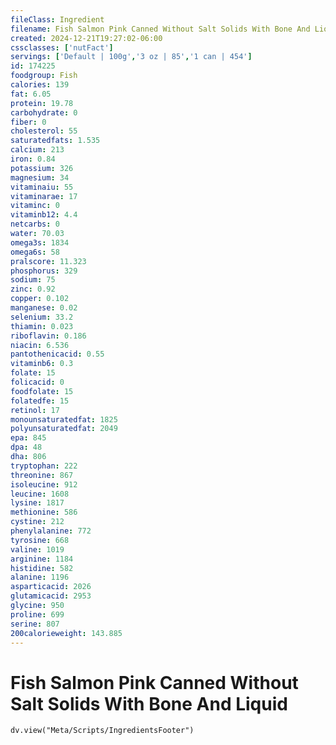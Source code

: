 ```yaml
---
fileClass: Ingredient
filename: Fish Salmon Pink Canned Without Salt Solids With Bone And Liquid
created: 2024-12-21T19:27:02-06:00
cssclasses: ['nutFact']
servings: ['Default | 100g','3 oz | 85','1 can | 454']
id: 174225
foodgroup: Fish
calories: 139
fat: 6.05
protein: 19.78
carbohydrate: 0
fiber: 0
cholesterol: 55
saturatedfats: 1.535
calcium: 213
iron: 0.84
potassium: 326
magnesium: 34
vitaminaiu: 55
vitaminarae: 17
vitaminc: 0
vitaminb12: 4.4
netcarbs: 0
water: 70.03
omega3s: 1834
omega6s: 58
pralscore: 11.323
phosphorus: 329
sodium: 75
zinc: 0.92
copper: 0.102
manganese: 0.02
selenium: 33.2
thiamin: 0.023
riboflavin: 0.186
niacin: 6.536
pantothenicacid: 0.55
vitaminb6: 0.3
folate: 15
folicacid: 0
foodfolate: 15
folatedfe: 15
retinol: 17
monounsaturatedfat: 1825
polyunsaturatedfat: 2049
epa: 845
dpa: 48
dha: 806
tryptophan: 222
threonine: 867
isoleucine: 912
leucine: 1608
lysine: 1817
methionine: 586
cystine: 212
phenylalanine: 772
tyrosine: 668
valine: 1019
arginine: 1184
histidine: 582
alanine: 1196
asparticacid: 2026
glutamicacid: 2953
glycine: 950
proline: 699
serine: 807
200calorieweight: 143.885
---
```


# Fish Salmon Pink Canned Without Salt Solids With Bone And Liquid

```dataviewjs
dv.view("Meta/Scripts/IngredientsFooter")
```